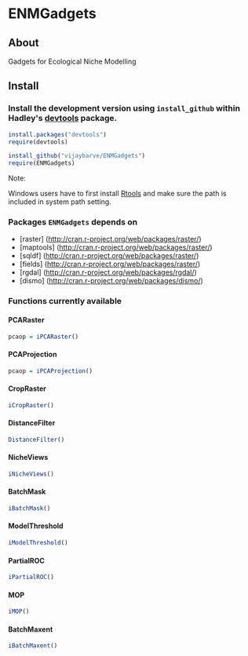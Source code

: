 ENMGadgets
==========

## About
Gadgets for Ecological Niche Modelling


## Install

### Install the development version using `install_github` within Hadley's [devtools](https://github.com/hadley/devtools) package.

```R
install.packages("devtools")
require(devtools)

install_github("vijaybarve/ENMGadgets")
require(ENMGadgets)
```

Note: 

Windows users have to first install [Rtools](http://cran.r-project.org/bin/windows/Rtools/) and make sure the path is included in system path setting.

### Packages `ENMGadgets` depends on
+ [raster] (http://cran.r-project.org/web/packages/raster/)
+ [maptools] (http://cran.r-project.org/web/packages/raster/)
+ [sqldf] (http://cran.r-project.org/web/packages/raster/)
+ [fields] (http://cran.r-project.org/web/packages/raster/)
+ [rgdal] (http://cran.r-project.org/web/packages/rgdal/)
+ [dismo] (http://cran.r-project.org/web/packages/dismo/)


### Functions currently available

#### PCARaster

```r
pcaop = iPCARaster()
```

#### PCAProjection

```r
pcaop = iPCAProjection()
```

#### CropRaster

```r
iCropRaster()
```

#### DistanceFilter
```r
DistanceFilter()
```

#### NicheViews
```r
iNicheViews()
```

#### BatchMask
```r
iBatchMask()
```

#### ModelThreshold
```r
iModelThreshold()
```

#### PartialROC
```r
iPartialROC()
```

#### MOP
```r
iMOP()
```

#### BatchMaxent
```r
iBatchMaxent()
```
